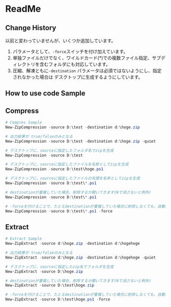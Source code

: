 # ReadMe

## Change History

以前と変わっていませんが、いくつか追加しています。

1. パラメータとして、```-force```スイッチを付け加えています。
2. 単独ファイルだけでなく、ワイルドカード(*)での複数ファイル指定、サブディレクトリを含むフォルダにも対応しています。
3. 圧縮、解凍ともに```-destination``` パラメータは必須ではないようにし、指定されなかった場合は デスクトップに生成するようにしています。


## How to use code Sample

## Compress

```Powershell
# Compres Sample
New-ZipCompression -source D:\test -destination d:\hoge.zip

# 出力結果が true/falseのみとなる
New-ZipCompression -source D:\test -destination d:\hoge.zip -quiet

# デスクトップに、sourceに指定したフォルダ名でzipを生成
New-ZipCompression -source D:\test

# デスクトップに、sourceに指定したファイルを名称としてzipを生成
New-ZipCompression -source D:\test\hoge.ps1

# デスクトップに、sourceに指定したファイルの先頭を名称としてzipを生成
New-ZipCompression -source D:\test\*.ps1

# destinationが重複していた場合、削除するか聞いてきます(Nで消さないと例外)
New-ZipCompression -source D:\test\*.ps1

# -forceを付けることで、たとえdestinationが重複していた場合に削除しなくても、自動的に連番を付けてzip圧縮します。
New-ZipCompression -source D:\test\*.ps1 -force
```

## Extract

```Powershell
# Extract Sample
New-ZipExtract -source d:\hoge.zip -destination d:\hogehoge

# 出力結果が true/falseのみとなる
New-ZipExtract -source d:\hoge.zip -destination d:\hogehoge -quiet

# デスクトップに、sourceに指定したzip名でフォルダを生成
New-ZipExtract -source D:\hoge.zip

# destinationが重複していた場合、削除するか聞いてきます(Nで消さないと例外)
New-ZipExtract -source D:\test\hoge.zip

# -forceを付けることで、たとえdestinationが重複していた場合に削除しなくても、自動的に連番を付けてzip圧縮します。
New-ZipExtract -source D:\test\hoge.ps1 -force
```

